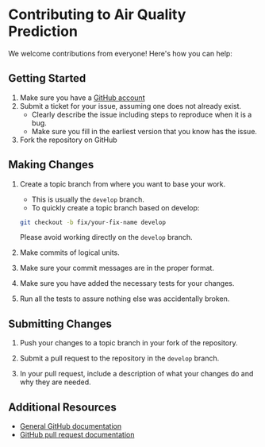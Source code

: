 # Contributing to Air Quality Prediction

We welcome contributions from everyone! Here's how you can help:

## Getting Started

1. Make sure you have a [GitHub account](https://github.com/signup)
2. Submit a ticket for your issue, assuming one does not already exist.
   - Clearly describe the issue including steps to reproduce when it is a bug.
   - Make sure you fill in the earliest version that you know has the issue.
3. Fork the repository on GitHub

## Making Changes

1. Create a topic branch from where you want to base your work.
   - This is usually the `develop` branch.
   - To quickly create a topic branch based on develop:
   ```bash
   git checkout -b fix/your-fix-name develop
   ```
   Please avoid working directly on the `develop` branch.

2. Make commits of logical units.

3. Make sure your commit messages are in the proper format.

4. Make sure you have added the necessary tests for your changes.

5. Run all the tests to assure nothing else was accidentally broken.

## Submitting Changes

1. Push your changes to a topic branch in your fork of the repository.

2. Submit a pull request to the repository in the `develop` branch.

3. In your pull request, include a description of what your changes do and why they are needed.

## Additional Resources

- [General GitHub documentation](https://help.github.com/)
- [GitHub pull request documentation](https://help.github.com/articles/about-pull-requests/)

